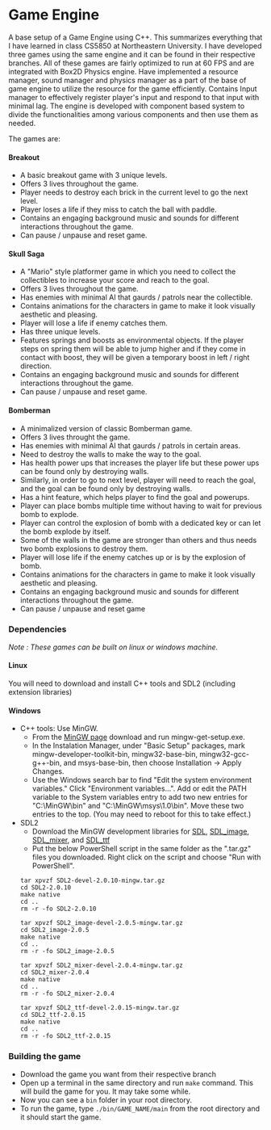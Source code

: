 # Game Engine

A base setup of a Game Engine using C++. This summarizes everything that I have learned in class CS5850 at Northeastern University. I have developed three games using the same engine and it can be found in their respective branches. All of these games are fairly optimized to run at 60 FPS and are integrated with Box2D Physics engine. Have implemented a resource manager, sound manager and physics manager as a part of the base of game engine to utilize the resource for the game efficiently. Contains Input manager to effectively register player's input and respond to that input with minimal lag. The engine is developed with component based system to divide the functionalities among various components and then use them as needed. 

The games are:

#### Breakout
  - A basic breakout game with 3 unique levels.
  - Offers 3 lives throughout the game.
  - Player needs to destroy each brick in the current level to go the next level.
  - Player loses a life if they miss to catch the ball with paddle.
  - Contains an engaging background music and sounds for different interactions throughout the game.
  - Can pause / unpause and reset game.
    
#### Skull Saga 
  - A "Mario" style platformer game in which you need to collect the collectibles to increase your score and reach to the goal.
  - Offers 3 lives throughout the game.
  - Has enemies with minimal AI that gaurds / patrols near the collectible.
  - Contains animations for the characters in game to make it look visually aesthetic and pleasing. 
  - Player will lose a life if enemy catches them.
  - Has three unique levels.
  - Features springs and boosts as environmental objects. If the player steps on spring them will be able to jump higher and if they come in contact with boost, they will be given a temporary boost in left / right direction.
  - Contains an engaging background music and sounds for different interactions throughout the game.
  - Can pause / unpause and reset game.
    
#### Bomberman
  - A minimalized version of classic Bomberman game.
  - Offers 3 lives throught the game.
  - Has enemies with minimal AI that gaurds / patrols in certain areas.
  - Need to destroy the walls to make the way to the goal.
  - Has health power ups that increases the player life but these power ups can be found only by destroying walls.
  - Similarly, in order to go to next level, player will need to reach the goal, and the goal can be found only by destroying walls.
  - Has a hint feature, which helps player to find the goal and powerups.
  - Player can place bombs multiple time without having to wait for previous bomb to explode.
  - Player can control the explosion of bomb with a dedicated key or can let the bomb explode by itself.
  - Some of the walls in the game are stronger than others and thus needs two bomb explosions to destroy them.
  - Player will lose life if the enemy catches up or is by the explosion of bomb.
  - Contains animations for the characters in game to make it look visually aesthetic and pleasing. 
  - Contains an engaging background music and sounds for different interactions throughout the game.
  - Can pause / unpause and reset game
  
### Dependencies

_Note : These games can be built on linux or windows machine._

#### Linux

You will need to download and install C++ tools and SDL2 (including extension libraries) 

#### Windows

  - C++ tools: Use MinGW.
    - From the [MinGW page](www.mingw.org) download and run mingw-get-setup.exe.
    - In the Instalation Manager, under "Basic Setup" packages, mark mingw-developer-toolkit-bin, mingw32-base-bin, mingw32-gcc-g++-bin, and msys-base-bin, then choose Installation -> Apply Changes.
    - Use the Windows search bar to find "Edit the system environment variables." Click "Environment variables...". Add or edit the PATH variable to the System variables entry to add two new entries for "C:\MinGW\bin\" and "C:\MinGW\msys\1.0\bin\". Move these two entries to the top. (You may need to reboot for this to take effect.)
  - SDL2
    - Download the MinGW development libraries for [SDL](https://www.libsdl.org/download-2.0.php), [SDL_image](https://www.libsdl.org/projects/SDL_image/), [SDL_mixer](https://www.libsdl.org/projects/SDL_mixer/), and [SDL_ttf](https://www.libsdl.org/projects/SDL_ttf/)
    - Put the below PowerShell script in the same folder as the ".tar.gz" files you downloaded. Right click on the script and choose "Run with PowerShell".
    ```
    tar xpvzf SDL2-devel-2.0.10-mingw.tar.gz
    cd SDL2-2.0.10
    make native
    cd ..
    rm -r -fo SDL2-2.0.10

    tar xpvzf SDL2_image-devel-2.0.5-mingw.tar.gz
    cd SDL2_image-2.0.5
    make native
    cd ..
    rm -r -fo SDL2_image-2.0.5

    tar xpvzf SDL2_mixer-devel-2.0.4-mingw.tar.gz
    cd SDL2_mixer-2.0.4
    make native
    cd ..
    rm -r -fo SDL2_mixer-2.0.4

    tar xpvzf SDL2_ttf-devel-2.0.15-mingw.tar.gz
    cd SDL2_ttf-2.0.15
    make native
    cd ..
    rm -r -fo SDL2_ttf-2.0.15
    ```
  
### Building the game

  - Download the game you want from their respective branch
  - Open up a terminal in the same directory and run `make` command. This will build the game for you. It may take some while.
  - Now you can see a `bin` folder in your root directory.
  - To run the game, type `./bin/GAME_NAME/main` from the root directory and it should start the game.
